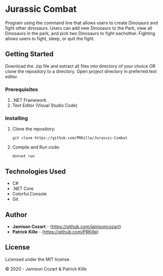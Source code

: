 # Jurassic Combat

Program using the command line that allows users to create Dinosaurs and fight other dinosaurs. Users can add new Dinosaurs to the Park, view all Dinosaurs in the park, and pick two Dinosaurs to fight eachother. Fighting allows users to fight, sleep, or quit the fight.

## Getting Started

Download the .zip file and extract all files into directory of your choice OR clone the repository to a directory. Open project directory in preferred text editor.

### Prerequisites

1. .NET Framework 
2. Text Editor (Visual Studio Code)

### Installing

1. Clone the repository:
    ```
    git clone https://github.com/PRKille/Jurassic-Combat
    ```
2. Compile and Run code:
    ```
    dotnet run
    ```

## Technologies Used

* C#
* .NET Core
* Colorful.Console
* Git

## Author

* **Jamison Cozart** - (https://github.com/jamisoncozart)
* **Patrick Kille** - (https://github.com/PRKille)

## License

Licensed under the MIT license.

&copy; 2020 - Jamison Cozart & Patrick Kille
